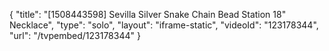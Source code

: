 {
    "title": "[1508443598] Sevilla Silver Snake Chain Bead Station 18\" Necklace",
    "type": "solo",
    "layout": "iframe-static",
    "videoId": "123178344",
    "url": "\/tvpembed\/123178344"
}